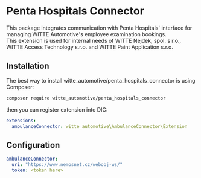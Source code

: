 # Penta Hospitals Connector

This package integrates communication with Penta Hospitals' interface for managing WITTE Automotive's employee examination bookings.  
This extension is used for internal needs of WITTE Nejdek, spol. s r.o., WITTE Access Technology s.r.o. and WITTE Paint Application s.r.o.  


## Installation

The best way to install witte_automotive/penta_hospitals_connector is using Composer:

```bash
composer require witte_automotive/penta_hospitals_connector
```

then you can register extension into DIC:

```yaml
extensions:
  ambulanceConnector: witte_automotive\AmbulanceConnector\Extension
```

## Configuration  
  
```yaml
ambulanceConnector:
  uri: "https://www.nemosnet.cz/webobj-ws/"
  token: <token here>
```